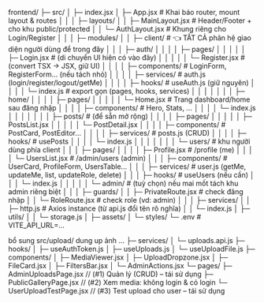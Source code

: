 frontend/
├─ src/
│  ├─ index.jsx
│  ├─ App.jsx                        # Khai báo router, mount layout & routes
│  │
│  ├─ layouts/
│  │  ├─ MainLayout.jsx              # Header/Footer + <Outlet/> cho khu public/protected
│  │  └─ AuthLayout.jsx              # Khung riêng cho Login/Register
│  │
│  ├─ modules/
│  │  ├─ client/                     # 👈 TẤT CẢ phân hệ giao diện người dùng để trong đây
│  │  │  ├─ auth/
│  │  │  │  ├─ pages/
│  │  │  │  │  ├─ Login.jsx          # (di chuyển UI hiện có vào đây)
│  │  │  │  │  └─ Register.jsx       # (convert TSX -> JSX, giữ UI)
│  │  │  │  ├─ components/           # LoginForm, RegisterForm… (nếu tách nhỏ)
│  │  │  │  ├─ services/             # auth.js (login/register/logout/getMe)
│  │  │  │  ├─ hooks/                # useAuth.js (giữ nguyên)
│  │  │  │  └─ index.js              # export gọn (pages, hooks, services)
│  │  │  │
│  │  │  ├─ home/
│  │  │  │  ├─ pages/
│  │  │  │  │  └─ Home.jsx           # Trang dashboard/home sau đăng nhập
│  │  │  │  ├─ components/           # Hero, Stats, …
│  │  │  │  └─ index.js
│  │  │  │
│  │  │  ├─ posts/                   # (để sẵn mở rộng)
│  │  │  │  ├─ pages/
│  │  │  │  │  ├─ PostsList.jsx
│  │  │  │  │  └─ PostDetail.jsx
│  │  │  │  ├─ components/           # PostCard, PostEditor…
│  │  │  │  ├─ services/             # posts.js (CRUD)
│  │  │  │  ├─ hooks/                # usePosts
│  │  │  │  └─ index.js
│  │  │  │
│  │  │  └─ users/                   # khu người dùng phía client
│  │  │     ├─ pages/
│  │  │     │  ├─ Profile.jsx        # /profile (me)
│  │  │     │  └─ UsersList.jsx      # /admin/users (admin)
│  │  │     ├─ components/           # UserCard, ProfileForm, UsersTable…
│  │  │     ├─ services/             # user.js (getMe, updateMe, list, updateRole, delete)
│  │  │     ├─ hooks/                # useUsers (nếu cần)
│  │  │     └─ index.js
│  │  │
│  │  └─ admin/                      # (tuỳ chọn) nếu mai mốt tách khu admin riêng biệt
│  │
│  ├─ guards/
│  │  ├─ PrivateRoute.jsx            # check đăng nhập
│  │  └─ RoleRoute.jsx               # check role (vd: admin)
│  │
│  ├─ services/
│  │  ├─ http.js                     # Axios instance (từ api.js đổi tên rõ nghĩa)
│  │  └─ index.js
│  ├─ utils/
│  │  └─ storage.js
│  ├─ assets/
│  └─ styles/
└─ .env                              # VITE_API_URL=...

bổ sung src/upload/ dung up ảnh ...
├─ services/
│  └─ uploads.api.js
├─ hooks/
│  ├─ useAuthToken.js
│  ├─ useUploads.js
│  └─ useUploadFile.js
├─ components/
│  ├─ MediaViewer.jsx
│  ├─ UploadDropzone.jsx
│  ├─ FileCard.jsx
│  ├─ FiltersBar.jsx
│  └─ AdminActions.jsx
└─ pages/
   ├─ AdminUploadsPage.jsx        // (#1) Quản lý (CRUD) – tái sử dụng
   ├─ PublicGalleryPage.jsx       // (#2) Xem media: không login & có login
   └─ UserUploadTestPage.jsx      // (#3) Test upload cho user – tái sử dụng

